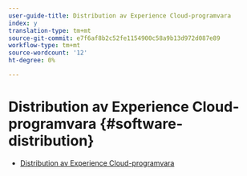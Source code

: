 ```yaml
---
user-guide-title: Distribution av Experience Cloud-programvara
index: y
translation-type: tm+mt
source-git-commit: e7f6af8b2c52fe1154900c58a9b13d972d087e89
workflow-type: tm+mt
source-wordcount: '12'
ht-degree: 0%

---
```



# Distribution av Experience Cloud-programvara {#software-distribution}

+ [Distribution av Experience Cloud-programvara](home.md)
